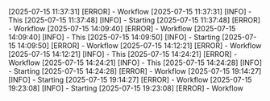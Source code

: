 [2025-07-15 11:37:31] [ERROR] - Workflow
[2025-07-15 11:37:31] [INFO] - This
[2025-07-15 11:37:48] [INFO] - Starting
[2025-07-15 11:37:48] [ERROR] - Workflow
[2025-07-15 14:09:40] [ERROR] - Workflow
[2025-07-15 14:09:40] [INFO] - This
[2025-07-15 14:09:50] [INFO] - Starting
[2025-07-15 14:09:50] [ERROR] - Workflow
[2025-07-15 14:12:21] [ERROR] - Workflow
[2025-07-15 14:12:21] [INFO] - This
[2025-07-15 14:24:21] [ERROR] - Workflow
[2025-07-15 14:24:21] [INFO] - This
[2025-07-15 14:24:28] [INFO] - Starting
[2025-07-15 14:24:28] [ERROR] - Workflow
[2025-07-15 19:14:27] [INFO] - Starting
[2025-07-15 19:14:27] [ERROR] - Workflow
[2025-07-15 19:23:08] [INFO] - Starting
[2025-07-15 19:23:08] [ERROR] - Workflow
